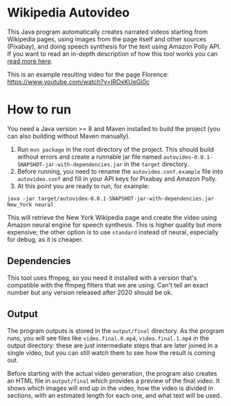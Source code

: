 # Wikipedia Autovideo

This Java program automatically creates narrated videos starting from Wikipedia pages,  using images from the page itself and other sources (Pixabay), and doing speech synthesis for the text using Amazon Polly API. If you want to read an in-depth description of how this tool works you can [read more here](https://aileftech.wordpress.com/2020/04/29/turn-any-wikipedia-article-into-a-video-automatically/).

This is an example resulting video for the page Florence: https://www.youtube.com/watch?v=IROxKUeGi0c

# How to run
You need a Java version >= 8 and Maven installed to build the project (you can also building without Maven manually).

1. Run `mvn package` in the root directory of the project. This should build without errors and create a runnable jar file named `autovideo-0.0.1-SNAPSHOT-jar-with-dependencies.jar` in the `target` directory.
2. Before running, you need to rename the `autovideo.conf.example` file into `autovideo.conf` and fill in your API keys for Pixabay and Amazon Polly.
3. At this point you are ready to run, for example:
```
java -jar target/autovideo-0.0.1-SNAPSHOT-jar-with-dependencies.jar New_York neural
```
This will retrieve the New York Wikipedia page and create the video using Amazon neural engine for speech synthesis. 
This is higher quality but more expensive; the other option is to use `standard` instead of neural, especially for debug, as it is cheaper.

## Dependencies
This tool uses ffmpeg, so you need it installed with a version that's compatible with the ffmpeg filters that we are using. Can't tell an exact number but any version released after 2020 should be ok.

## Output
The program outputs is stored in the `output/final` directory. As the program runs, you will see files like `video.final.0.mp4`, `video.final.1.mp4` in the output directory: 
these are just intermediate steps that are later joined in a single video, but you can still watch them to see how the result is coming out. 

Before starting with the actual video generation, the program also creates an HTML file in `output/final` which provides a 
preview of the final video. It shows which images will end up in the video, how the video is divided in sections, with an estimated length for each one, and what text will be used.
